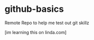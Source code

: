 github-basics
=============

Remote Repo to help me test out git skillz

[im learning this on linda.com]
